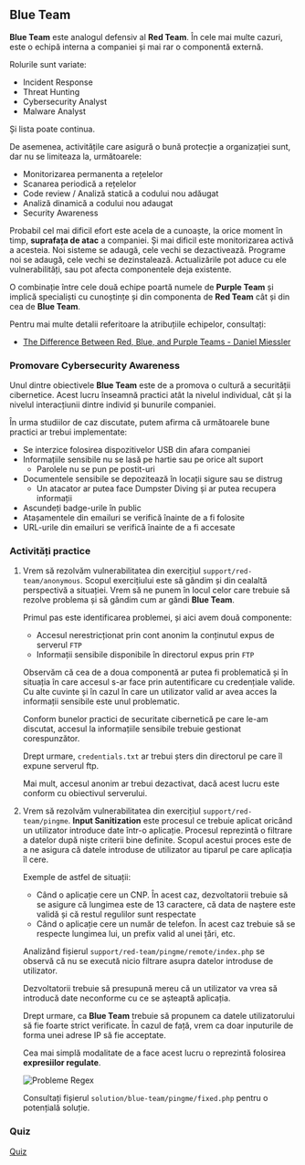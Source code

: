 ## Blue Team

**Blue Team** este analogul defensiv al **Red Team**.
În cele mai multe cazuri, este o echipă interna a companiei și mai rar o componentă externă.

Rolurile sunt variate:

- Incident Response
- Threat Hunting
- Cybersecurity Analyst
- Malware Analyst

Și lista poate continua.

De asemenea, activitățile care asigură o bună protecție a organizației sunt, dar nu se limiteaza la, următoarele:

- Monitorizarea permanenta a rețelelor
- Scanarea periodică a rețelelor
- Code review / Analiză statică a codului nou adăugat
- Analiză dinamică a codului nou adaugat
- Security Awareness

Probabil cel mai dificil efort este acela de a cunoaște, la orice moment în timp, **suprafața de atac** a companiei.
Și mai dificil este monitorizarea activă a acesteia.
Noi sisteme se adaugă, cele vechi se dezactivează.
Programe noi se adaugă, cele vechi se dezinstalează.
Actualizările pot aduce cu ele vulnerabilități, sau pot afecta componentele deja existente.

O combinație între cele două echipe poartă numele de **Purple Team** și implică specialiști cu cunoștințe și din componenta de **Red Team** cât și din cea de **Blue Team**.

Pentru mai multe detalii referitoare la atribuțiile echipelor, consultați:

- [The Difference Between Red, Blue, and Purple Teams - Daniel Miessler](https://danielmiessler.com/study/red-blue-purple-teams/)

### Promovare Cybersecurity Awareness

Unul dintre obiectivele **Blue Team** este de a promova o cultură a securității cibernetice.
Acest lucru înseamnă practici atât la nivelul individual, cât și la nivelul interacțiunii dintre individ și bunurile companiei.

În urma studiilor de caz discutate, putem afirma că următoarele bune practici ar trebui implementate:

- Se interzice folosirea dispozitivelor USB din afara companiei
- Informațiile sensibile nu se lasă pe hartie sau pe orice alt suport
  - Parolele nu se pun pe postit-uri
- Documentele sensibile se depozitează în locații sigure sau se distrug
  - Un atacator ar putea face Dumpster Diving și ar putea recupera informații
- Ascundeți badge-urile în public
- Atașamentele din emailuri se verifică înainte de a fi folosite
- URL-urile din emailuri se verifică înainte de a fi accesate

### Activități practice

1. Vrem să rezolvăm vulnerabilitatea din exercițiul `support/red-team/anonymous`.
   Scopul exercițiului este să gândim și din cealaltă perspectivă a situației.
   Vrem să ne punem în locul celor care trebuie să rezolve problema și să gândim cum ar gândi **Blue Team**.

   Primul pas este identificarea problemei, și aici avem două componente:

   - Accesul nerestricționat prin cont anonim la conținutul expus de serverul `FTP`
   - Informații sensibile disponibile în directorul expus prin `FTP`

   Observăm că cea de a doua componentă ar putea fi problematică și în situația în care accesul s-ar face prin autentificare cu credențiale valide.
   Cu alte cuvinte și în cazul în care un utilizator valid ar avea acces la informații sensibile este unul problematic.

   Conform bunelor practici de securitate cibernetică pe care le-am discutat, accesul la informațiile sensibile trebuie gestionat corespunzător.

   Drept urmare, `credentials.txt` ar trebui șters din directorul pe care îl expune serverul ftp.

   Mai mult, accesul anonim ar trebui dezactivat, dacă acest lucru este conform cu obiectivul serverului.

1. Vrem să rezolvăm vulnerabilitatea din exercițiul `support/red-team/pingme`.
   **Input Sanitization** este procesul ce trebuie aplicat oricând un utilizator introduce date într-o aplicație.
   Procesul reprezintă o filtrare a datelor după niște criterii bine definite.
   Scopul acestui proces este de a ne asigura că datele introduse de utilizator au tiparul pe care aplicația îl cere.

   Exemple de astfel de situații:

   - Când o aplicație cere un CNP.
     În acest caz, dezvoltatorii trebuie să se asigure că lungimea este de 13 caractere, că data de naștere este validă și că restul regulilor sunt respectate
   - Când o aplicație cere un număr de telefon.
     În acest caz trebuie să se respecte lungimea lui, un prefix valid al unei țări, etc.

   Analizând fișierul `support/red-team/pingme/remote/index.php` se observă că nu se execută nicio filtrare asupra datelor introduse de utilizator.

   Dezvoltatorii trebuie să presupună mereu că un utilizator va vrea să introducă date neconforme cu ce se așteaptă aplicația.

   Drept urmare, ca **Blue Team** trebuie să propunem ca datele utilizatorului să fie foarte strict verificate.
   În cazul de față, vrem ca doar inputurile de forma unei adrese IP să fie acceptate.

   Cea mai simplă modalitate de a face acest lucru o reprezintă folosirea **expresiilor regulate**.

   ![Probleme Regex](https://imgs.xkcd.com/comics/perl_problems.png "")

   Consultați fișierul `solution/blue-team/pingme/fixed.php` pentru o potențială soluție.

### Quiz

[Quiz](../quiz/blue-team.md)

